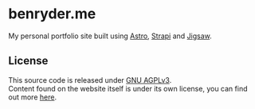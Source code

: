# benryder.me
My personal portfolio site built using [Astro](https://astro.build/), [Strapi](https://strapi.io/) and [Jigsaw](https://github.com/ben-ryder/jigsaw).

## License
This source code is released under [GNU AGPLv3](https://choosealicense.com/licenses/agpl-3.0/).  
Content found on the website itself is under its own license, you can find out more [here](https://benryder.me/licenses).
